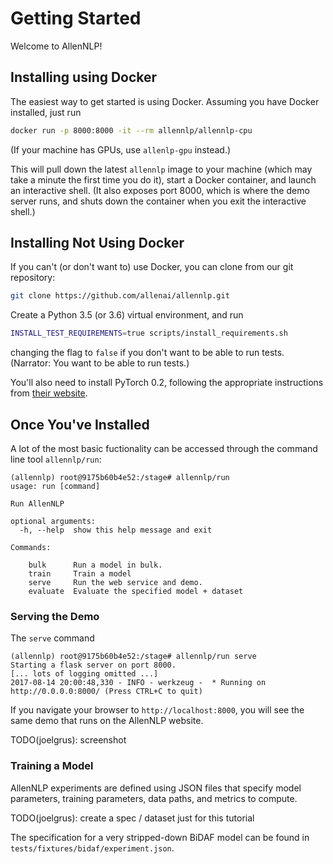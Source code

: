 # Getting Started

Welcome to AllenNLP!

## Installing using Docker

The easiest way to get started is using Docker. Assuming you have Docker installed, just run

```bash
docker run -p 8000:8000 -it --rm allennlp/allennlp-cpu
```

(If your machine has GPUs, use `allenlp-gpu` instead.)

This will pull down the latest `allennlp` image to your machine
(which may take a minute the first time you do it),
start a Docker container, and launch an interactive shell.
(It also exposes port 8000, which is where the demo server runs,
 and shuts down the container when you exit the interactive shell.)

## Installing Not Using Docker

If you can't (or don't want to) use Docker, you can clone from our git repository:

```bash
git clone https://github.com/allenai/allennlp.git
```

Create a Python 3.5 (or 3.6) virtual environment, and run

```bash
INSTALL_TEST_REQUIREMENTS=true scripts/install_requirements.sh
```

changing the flag to `false` if you don't want to be able to run tests.
(Narrator: You want to be able to run tests.)

You'll also need to install PyTorch 0.2, following the appropriate instructions
from [their website](http://pytorch.org/).

## Once You've Installed

A lot of the most basic fuctionality can be accessed through the command line tool `allennlp/run`:

```
(allennlp) root@9175b60b4e52:/stage# allennlp/run
usage: run [command]

Run AllenNLP

optional arguments:
  -h, --help  show this help message and exit

Commands:

    bulk      Run a model in bulk.
    train     Train a model
    serve     Run the web service and demo.
    evaluate  Evaluate the specified model + dataset
```

### Serving the Demo

The `serve` command

```
(allennlp) root@9175b60b4e52:/stage# allennlp/run serve
Starting a flask server on port 8000.
[... lots of logging omitted ...]
2017-08-14 20:00:48,330 - INFO - werkzeug -  * Running on http://0.0.0.0:8000/ (Press CTRL+C to quit)
```

If you navigate your browser to `http://localhost:8000`, you will see the same demo
that runs on the AllenNLP website.

TODO(joelgrus): screenshot

### Training a Model

AllenNLP experiments are defined using JSON files that specify
model parameters, training parameters, data paths, and metrics to compute.

TODO(joelgrus): create a spec / dataset just for this tutorial

The specification for a very stripped-down BiDAF model can be found in `tests/fixtures/bidaf/experiment.json`.


